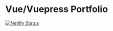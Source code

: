 # Vue/Vuepress Portfolio

[![Netlify Status](https://api.netlify.com/api/v1/badges/534c7eac-8580-43b2-9bfc-828a3293acfd/deploy-status)](https://app.netlify.com/sites/jdsalisbury/deploys)
